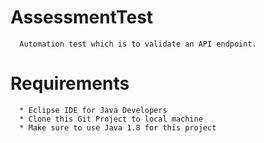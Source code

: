 # AssessmentTest
      Automation test which is to validate an API endpoint.


# Requirements
      * Eclipse IDE for Java Developers
      * Clone this Git Project to local machine
      * Make sure to use Java 1.8 for this project
